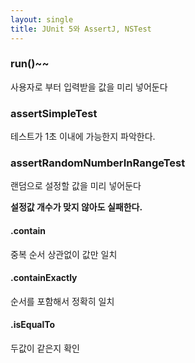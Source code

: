 ```yaml
---
layout: single
title: JUnit 5와 AssertJ, NSTest
---
```




### run()~~

사용자로 부터 입력받을 값을 미리 넣어둔다

### assertSimpleTest

테스트가 1초 이내에 가능한지 파악한다.

### assertRandomNumberInRangeTest

랜덤으로 설정할 값을 미리 넣어둔다 

**설정값 개수가 맞지 않아도 실패한다.**

#### .contain

중복 순서 상관없이 값만 일치

#### .containExactly

순서를 포함해서 정확히 일치

#### .isEqualTo

두값이 같은지 확인



